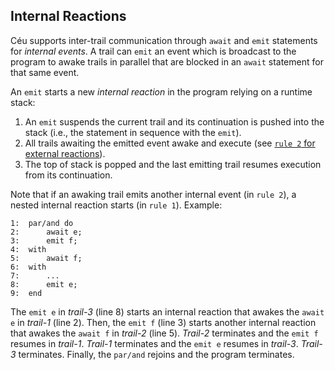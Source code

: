 ## Internal Reactions

Céu supports inter-trail communication through `await` and `emit` statements
for *internal events*.
A trail can `emit` an event which is broadcast to the program to awake trails
in parallel that are blocked in an `await` statement for that same event.

An `emit` starts a new *internal reaction* in the program relying on a
runtime stack:

1. An `emit` suspends the current trail and its continuation is pushed into the
    stack (i.e., the statement in sequence with the `emit`).
2. All trails awaiting the emitted event awake and execute
    (see [`rule 2` for external reactions](#synchronous-execution-model)).
3. The top of stack is popped and the last emitting trail resumes execution
    from its continuation.

Note that if an awaking trail emits another internal event (in `rule 2`), a
nested internal reaction starts (in `rule 1`).
Example:

```ceu
1:  par/and do
2:      await e;
3:      emit f;
4:  with
5:      await f;
6:  with
7:      ...
8:      emit e;
9:  end
```

The `emit e` in *trail-3* (line 8) starts an internal reaction that awakes the 
`await e` in *trail-1* (line 2).
Then, the `emit f` (line 3) starts another internal reaction that awakes the 
`await f` in *trail-2* (line 5).
*Trail-2* terminates and the `emit f` resumes in *trail-1*.
*Trail-1* terminates and the `emit e` resumes in *trail-3*.
*Trail-3* terminates.
Finally, the `par/and` rejoins and the program terminates.
